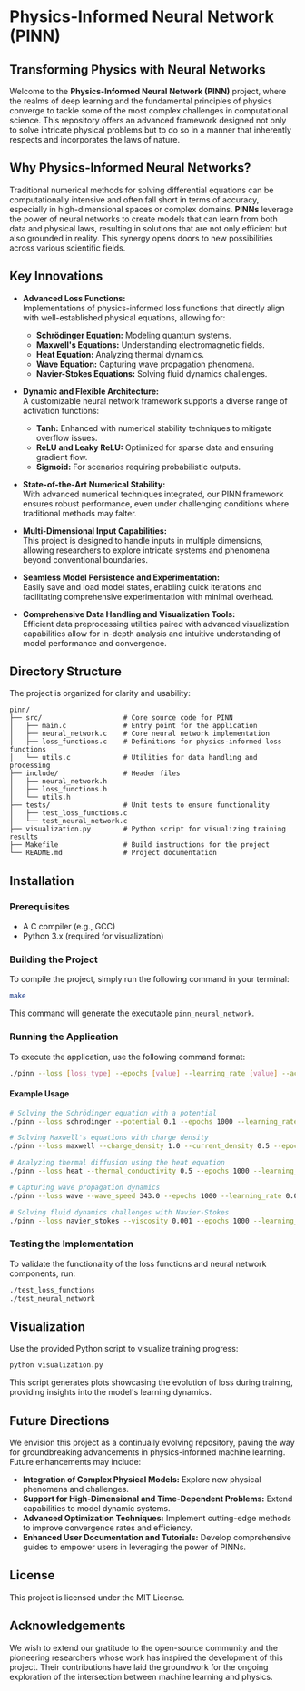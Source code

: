 # Physics-Informed Neural Network (PINN)

## Transforming Physics with Neural Networks

Welcome to the **Physics-Informed Neural Network (PINN)** project, where the realms of deep learning and the fundamental principles of physics converge to tackle some of the most complex challenges in computational science. This repository offers an advanced framework designed not only to solve intricate physical problems but to do so in a manner that inherently respects and incorporates the laws of nature.

## Why Physics-Informed Neural Networks?

Traditional numerical methods for solving differential equations can be computationally intensive and often fall short in terms of accuracy, especially in high-dimensional spaces or complex domains. **PINNs** leverage the power of neural networks to create models that can learn from both data and physical laws, resulting in solutions that are not only efficient but also grounded in reality. This synergy opens doors to new possibilities across various scientific fields.

## Key Innovations

- **Advanced Loss Functions:**  
  Implementations of physics-informed loss functions that directly align with well-established physical equations, allowing for:
  - **Schrödinger Equation:** Modeling quantum systems.
  - **Maxwell's Equations:** Understanding electromagnetic fields.
  - **Heat Equation:** Analyzing thermal dynamics.
  - **Wave Equation:** Capturing wave propagation phenomena.
  - **Navier-Stokes Equations:** Solving fluid dynamics challenges.

- **Dynamic and Flexible Architecture:**  
  A customizable neural network framework supports a diverse range of activation functions:
  - **Tanh:** Enhanced with numerical stability techniques to mitigate overflow issues.
  - **ReLU and Leaky ReLU:** Optimized for sparse data and ensuring gradient flow.
  - **Sigmoid:** For scenarios requiring probabilistic outputs.

- **State-of-the-Art Numerical Stability:**  
  With advanced numerical techniques integrated, our PINN framework ensures robust performance, even under challenging conditions where traditional methods may falter.

- **Multi-Dimensional Input Capabilities:**  
  This project is designed to handle inputs in multiple dimensions, allowing researchers to explore intricate systems and phenomena beyond conventional boundaries.

- **Seamless Model Persistence and Experimentation:**  
  Easily save and load model states, enabling quick iterations and facilitating comprehensive experimentation with minimal overhead.

- **Comprehensive Data Handling and Visualization Tools:**  
  Efficient data preprocessing utilities paired with advanced visualization capabilities allow for in-depth analysis and intuitive understanding of model performance and convergence.

## Directory Structure

The project is organized for clarity and usability:

```
pinn/
├── src/                    # Core source code for PINN
│   ├── main.c              # Entry point for the application
│   ├── neural_network.c    # Core neural network implementation
│   ├── loss_functions.c    # Definitions for physics-informed loss functions
│   └── utils.c             # Utilities for data handling and processing
├── include/                # Header files
│   ├── neural_network.h
│   ├── loss_functions.h
│   └── utils.h
├── tests/                  # Unit tests to ensure functionality
│   ├── test_loss_functions.c
│   └── test_neural_network.c
├── visualization.py        # Python script for visualizing training results
├── Makefile                # Build instructions for the project
└── README.md               # Project documentation
```

## Installation

### Prerequisites

- A C compiler (e.g., GCC)
- Python 3.x (required for visualization)

### Building the Project

To compile the project, simply run the following command in your terminal:

```bash
make
```

This command will generate the executable `pinn_neural_network`.

### Running the Application

To execute the application, use the following command format:

```bash
./pinn --loss [loss_type] --epochs [value] --learning_rate [value] --activation [activation_function]
```

#### Example Usage

```bash
# Solving the Schrödinger equation with a potential
./pinn --loss schrodinger --potential 0.1 --epochs 1000 --learning_rate 0.01 --activation sigmoid

# Solving Maxwell's equations with charge density
./pinn --loss maxwell --charge_density 1.0 --current_density 0.5 --epochs 1000 --learning_rate 0.01 --activation relu

# Analyzing thermal diffusion using the heat equation
./pinn --loss heat --thermal_conductivity 0.5 --epochs 1000 --learning_rate 0.01 --activation tanh

# Capturing wave propagation dynamics
./pinn --loss wave --wave_speed 343.0 --epochs 1000 --learning_rate 0.01 --activation leaky_relu

# Solving fluid dynamics challenges with Navier-Stokes
./pinn --loss navier_stokes --viscosity 0.001 --epochs 1000 --learning_rate 0.01 --activation sigmoid
```

### Testing the Implementation

To validate the functionality of the loss functions and neural network components, run:

```bash
./test_loss_functions
./test_neural_network
```

## Visualization

Use the provided Python script to visualize training progress:

```bash
python visualization.py
```

This script generates plots showcasing the evolution of loss during training, providing insights into the model's learning dynamics.

## Future Directions

We envision this project as a continually evolving repository, paving the way for groundbreaking advancements in physics-informed machine learning. Future enhancements may include:

- **Integration of Complex Physical Models:** Explore new physical phenomena and challenges.
- **Support for High-Dimensional and Time-Dependent Problems:** Extend capabilities to model dynamic systems.
- **Advanced Optimization Techniques:** Implement cutting-edge methods to improve convergence rates and efficiency.
- **Enhanced User Documentation and Tutorials:** Develop comprehensive guides to empower users in leveraging the power of PINNs.

## License

This project is licensed under the MIT License.

## Acknowledgements

We wish to extend our gratitude to the open-source community and the pioneering researchers whose work has inspired the development of this project. Their contributions have laid the groundwork for the ongoing exploration of the intersection between machine learning and physics.